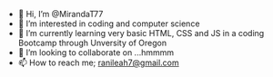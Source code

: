 - 👋 Hi, I’m @MirandaT77
- 👀 I’m interested in coding and computer science
- 🌱 I’m currently learning very basic HTML, CSS and JS in a coding Bootcamp through Unversity of Oregon
- 💞️ I’m looking to collaborate on ...hmmmm 
- 📫 How to reach me; ranileah7@gmail.com

<!---
MirandaT77/MirandaT77 is a ✨ special ✨ repository because its `README.md` (this file) appears on your GitHub profile.
You can click the Preview link to take a look at your changes.
--->
